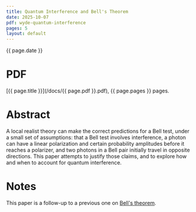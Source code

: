 ```yaml
---
title: Quantum Interference and Bell's Theorem
date: 2025-10-07
pdf: wyde-quantum-interference
pages: 5
layout: default
---
```

<p class="date">{{ page.date }}</p>

# PDF
[{{ page.title }}](/docs/{{ page.pdf }}.pdf), {{ page.pages }} pages.

# Abstract
A local realist theory can make the correct predictions for a Bell test, under
a small set of assumptions: that a Bell test involves interference, a photon
can have a linear polarization and certain probability amplitudes before it
reaches a polarizer, and two photons in a Bell pair initially travel in
opposite directions. This paper attempts to justify those claims, and to
explore how and when to account for quantum interference.

# Notes
This paper is a follow-up to a previous one on [Bell's theorem](/thoughts/bell-amplitudes/).
